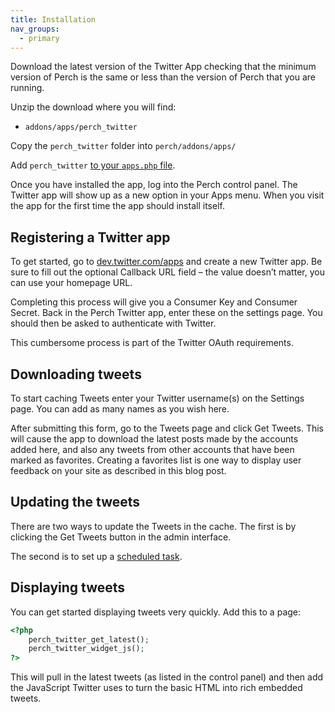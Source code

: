 ```yaml
---
title: Installation
nav_groups:
  - primary
---
```


Download the latest version of the Twitter App checking that the minimum version of Perch is the same or less than the version of Perch that you are running.

Unzip the download where you will find:

- `addons/apps/perch_twitter`

Copy the `perch_twitter` folder into `perch/addons/apps/`

Add `perch_twitter` [to your `apps.php` file](/docs/installing-perch/installing-apps/).

Once you have installed the app, log into the Perch control panel. The Twitter app will show up as a new option in your Apps menu. When you visit the app for the first time the app should install itself.

## Registering a Twitter app

To get started, go to [dev.twitter.com/apps](https://dev.twitter.com/apps) and create a new Twitter app. Be sure to fill out the optional Callback URL field – the value doesn’t matter, you can use your homepage URL.

Completing this process will give you a Consumer Key and Consumer Secret. Back in the Perch Twitter app, enter these on the settings page. You should then be asked to authenticate with Twitter.

This cumbersome process is part of the Twitter OAuth requirements.

## Downloading tweets

To start caching Tweets enter your Twitter username(s) on the Settings page. You can add as many names as you wish here.

After submitting this form, go to the Tweets page and click Get Tweets. This will cause the app to download the latest posts made by the accounts added here, and also any tweets from other accounts that have been marked as favorites. Creating a favorites list is one way to display user feedback on your site as described in this blog post.

## Updating the tweets

There are two ways to update the Tweets in the cache. The first is by clicking the Get Tweets button in the admin interface.

The second is to set up a [scheduled task](http://docs.grabaperch.com/docs/scheduled-tasks/).

## Displaying tweets

You can get started displaying tweets very quickly. Add this to a page:

```php
<?php
    perch_twitter_get_latest();
    perch_twitter_widget_js();
?>
```

This will pull in the latest tweets (as listed in the control panel) and then add the JavaScript Twitter uses to turn the basic HTML into rich embedded tweets.